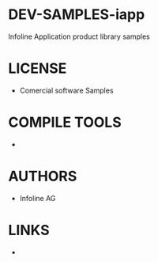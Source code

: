 DEV-SAMPLES-iapp
================

Infoline Application product library samples

LICENSE
===============
* Comercial software Samples

COMPILE TOOLS
===============
* 
 
AUTHORS
===============
* Infoline AG

LINKS
===============
* 

